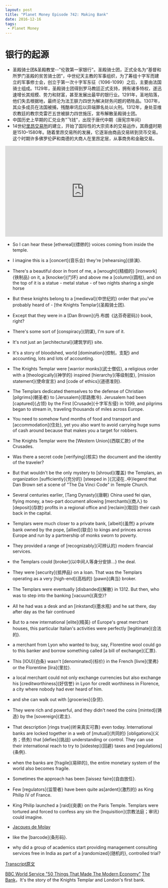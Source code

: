 ```yaml
---
layout: post
title: "Planet Money Episode 742: Making Bank"
date: 2016-12-16
tags:
 - Planet Money
---
```


# 银行的起源

- 圣殿骑士团&圣殿教堂--"伦敦第一家银行"。圣殿骑士团，正式全名为“基督和所罗门圣殿的贫苦骑士团”，中世纪天主教的军事组织，为了筹组十字军而建立的军事修士会，创立于第一次十字军东征（1096-1099）之后，主要由法国骑士组成。1129年，圣殿骑士团得到罗马教廷正式支持，拥有诸多特权，遂迅速增长其规模、势力和财富，甚至发展出最早的银行业。1291年，圣地陷落，他们失去根据地，最终沦为法王腓力四世为解决财务问题的牺牲品。1307年，其众多成员在法国被捕，残酷审讯后以异端罪名处以火刑。1312年，身处亚维农教廷的教宗克雷芒五世被腓力四世施压，宣布解散圣殿骑士团。
- 中国历史上早期的汇兑业务"飞钱"，出现于唐代中期（唐宪宗年间）
- 14世纪[里昂交易所](http://bbs.mountblade.com.cn/thread-369898-1-1.html)的建立，开始了国际性的大宗资本的交易运作，其鼎盛时期是1510–1580年。随着里昂交易所的发展，它逐渐由商品交易转到货币交易。这个时期许多佛罗伦萨和南德的大商人在里昂定居，从事商务和金融交易。


<iframe src="https://www.npr.org/player/embed/505920603/505923066" width="100%" height="290" frameborder="0" scrolling="no" title="NPR embedded audio player"></iframe>

- So I can hear these [ethereal]{缥缈的} voices coming from inside the temple. 

- I imagine this is a [concert]{音乐会} they're [rehearsing]{排演}. 

- There's a beautiful door in front of me, a [wrought]{精细的} [ironwork]{铁制品} on it, a [knocker]{门环} and above me a [column]{圆柱}, and on the top of it is a statue - metal statue - of two nights sharing a single horse

- But these knights belong to a [medieval]{中世纪的} order that you've probably heard of - [the Knights Templar]{圣殿骑士团}.

- Except that they were in a [Dan Brown]{丹.布朗《达芬奇密码》} book, right?

- There's some sort of [conspiracy]{阴谋}, I'm sure of it. 

- It's not just an [architectural]{建筑学的} site. 

- It's a story of bloodshed, world [domination]{控制，支配} and accounting, lots and lots of accounting.

- The Knights Templar were [warrior monks]{武士僧侣}, a religious order with a [theologically]{神学的} inspired [hierarchy]{等级制度}, [mission statement]{使命宣言} and [code of ethics]{道德准则}. 

- The Templars dedicated themselves to the defense of Christian [pilgrims]{朝圣者} to [Jerusalem]{耶路撒冷}. Jerusalem had been [captured]{占领} by the First [Crusade]{十字军东侵} in 1099, and pilgrims began to stream in, traveling thousands of miles across Europe. 

- You need to somehow fund months of food and transport and [accommodation]{住处}, yet you also want to avoid carrying huge sums of cash around because that makes you a target for robbers. 

- The Knights Templar were the [Western Union]{西联汇款} of the Crusades.

- Was there a secret code [verifying]{核实} the document and the identity of the traveler?

- But that wouldn't be the only mystery to [shroud]{覆盖} the Templars, an organization [sufficiently]{充分的} [steeped in ]{沉浸在..中}legend that Dan Brown set a scene of "The Da Vinci Code" in Temple Church. 

- Several centuries earlier, [Tang Dynasty]{唐朝} China used fei qian, flying money, a two-part document allowing [merchants]{商人} to [deposit]{存款} profits in a regional office and [reclaim]{取回} their cash back in the capital. 

- Templars were much closer to a private bank, [albeit]{虽然} a private bank owned by the pope, [allied]{联合} to kings and princes across Europe and run by a partnership of monks sworn to poverty.

- They provided a range of [recognizably]{可辨认的} modern financial services.

- the Templars could [broker]{以中间人等身分安排...} the deal. 

- They were [security]{抵押品} on a loan. That was the Templars operating as a very [high-end]{高档的} [pawn]{典当} broker. 

- The Templars were eventually [disbanded]{解散} in 1312. But then, who was to step into the banking [vacuum]{真空}?

- All he had was a desk and an [inkstand]{墨水瓶} and he sat there, day after day as the fair continued

- But to a new international [elite]{精英} of Europe's great merchant houses, this particular Italian's activities were perfectly [legitimate]{合法的}. 

- a merchant from Lyon who wanted to buy, say, Florentine wool could go to this banker and borrow something called [a bill of exchange]{汇票}. 

- This [IOU]{白条} wasn't [denominated]{标价} in the French [livre]{里弗} or the Florentine [lira]{里拉}. 

- a local merchant could not only exchange currencies but also exchange his [creditworthiness]{好信誉} in Lyon for credit worthiness in Florence, a city where nobody had ever heard of him. 

- and she can walk out with [groceries]{杂货}.

- They were rich and powerful, and they didn't need the coins [minted]{铸造} by the [sovereign]{君主}.

- That description [rings true]{听来真实可靠} even today. International banks are locked together in a web of [mutual]{共同的} [obligations]{义务；债务} that [defies]{挑战} understanding or control. They can use their international reach to try to [sidestep]{回避} taxes and [regulations]{条例}.

- when the banks are [fragile]{易碎的}, the entire monetary system of the world also becomes fragile. 

- Sometimes the approach has been [laissez faire]{自由放任}.

- Few [regulators]{监管者} have been quite as[ardent]{激烈的} as King Philip IV of France.

- King Philip launched a [raid]{突袭} on the Paris Temple. Templars were tortured and forced to confess any sin the [Inquisition]{宗教法庭；审讯} could imagine. 

- [Jacques de Molay](https://en.wikipedia.org/wiki/Jacques_de_Molay)

- like the [barcode]{条形码}. 

- why did a group of academics start providing management consulting services free in India as part of a [randomized]{随机的}, controlled trial? 

[Transcript原文](http://www.npr.org/templates/transcript/transcript.php?storyId=505920603)

[BBC World Service "50 Things That Made The Modern Economy"](http://www.bbc.co.uk/programmes/p04b1g3c)
[The Bank](http://bbc.in/2hqTcst)，It's the story of the Knights Templar and London's first bank.


